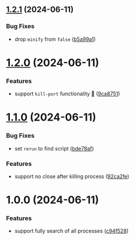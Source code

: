 ## [1.2.1](https://github.com/Avivbens/alfred-kill-process/compare/v1.2.0...v1.2.1) (2024-06-11)


### Bug Fixes

* drop `minify` from `false` ([b5a99a1](https://github.com/Avivbens/alfred-kill-process/commit/b5a99a14a1ee0964f2f9291644ff0f2c12267244))

# [1.2.0](https://github.com/Avivbens/alfred-kill-process/compare/v1.1.0...v1.2.0) (2024-06-11)


### Features

* support `kill-port` functionality 🥷 ([9ca8751](https://github.com/Avivbens/alfred-kill-process/commit/9ca8751675493948f487055210ae0e2aee66e51b))

# [1.1.0](https://github.com/Avivbens/alfred-kill-process/compare/v1.0.0...v1.1.0) (2024-06-11)


### Bug Fixes

* set `rerun` to find script ([bde78af](https://github.com/Avivbens/alfred-kill-process/commit/bde78afa4e78939f7f04ccaa8265368d9b7c508d))


### Features

* support no close after killing process ([92ca2fe](https://github.com/Avivbens/alfred-kill-process/commit/92ca2fe22f56f23f2dd5979df6fa0b0de3cb127e))

# 1.0.0 (2024-06-11)


### Features

* support fully search of all processes ([c94f528](https://github.com/Avivbens/alfred-kill-process/commit/c94f528187b70d0d62c28c93e8e48334a7c12d9a))

